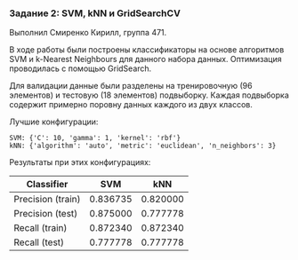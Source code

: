 ### Задание 2: SVM, kNN и GridSearchCV

Выполнил Смиренко Кирилл, группа 471.

В ходе работы были построены классификаторы на основе алгоритмов SVM и k-Nearest Neighbours для данного набора данных. Оптимизация проводилась с помощью GridSearch.

Для валидации данные были разделены на тренировочную (96 элементов) и тестовую (18 элементов) подвыборку. Каждая подвыборка содержит примерно поровну данных каждого из двух классов.

Лучшие конфигурации:

    SVM: {'C': 10, 'gamma': 1, 'kernel': 'rbf'}
    kNN: {'algorithm': 'auto', 'metric': 'euclidean', 'n_neighbors': 3}

Результаты при этих конфигурациях:

| Classifier        | SVM      | kNN      |
|-------------------|----------|----------|
| Precision (train) | 0.836735 | 0.820000 |
| Precision (test)  | 0.875000 | 0.777778 |
| Recall (train)    | 0.872340 | 0.872340 |
| Recall (test)     | 0.777778 | 0.777778 |
